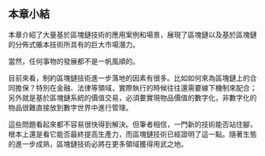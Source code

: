 ## 本章小結
本章介紹了大量基於區塊鏈技術的應用案例和場景，展現了區塊鏈以及基於區塊鏈的分佈式賬本技術所具有的巨大市場潛力。

當然，任何事物的發展都不是一帆風順的。

目前來看，制約區塊鏈技術進一步落地的因素有很多。比如如何來為區塊鏈上的合同擔保？特別在金融、法律等領域，實際執行的時候往往還需要線下機制來配合；另外就是基於區塊鏈系統的價值交易，必須要實現物品價值的數字化，非數字化的物品很難直接放到數字世界中進行管理。

這些問題看起來都不容易很快得到解決。但筆者相信，一門新的技術能否站住腳，根本上還是看它能否最終提高生產力，而區塊鏈技術已經證明了這一點。隨著生態的進一步成熟，區塊鏈技術必將在更多領域獲得用武之地。